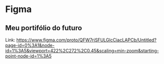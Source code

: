 # Figma
## Meu portifólio do futuro
Link:
https://www.figma.com/proto/QFW7rjSFULGlcCiacLAPCb/Untitled?page-id=0%3A1&node-id=1%3A5&viewport=422%2C272%2C0.45&scaling=min-zoom&starting-point-node-id=1%3A5
